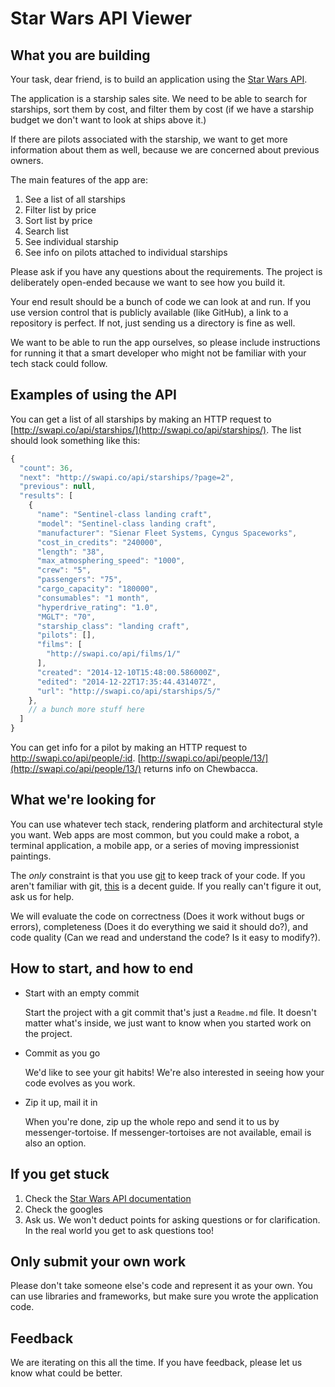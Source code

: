 # Star Wars API Viewer


## What you are building
Your task, dear friend, is to build an application using the [Star Wars
API](http://swapi.co/).

The application is a starship sales site. We need to be able to search for
starships, sort them by cost, and filter them by cost (if we have a starship
budget we don't want to look at ships above it.)

If there are pilots associated with the starship, we want to get more
information about them as well, because we are concerned about previous owners.

The main features of the app are:

1. See a list of all starships
2. Filter list by price
3. Sort list by price
4. Search list
5. See individual starship
6. See info on pilots attached to individual starships

Please ask if you have any questions about the requirements. The project is
deliberately open-ended because we want to see how you build it.

Your end result should be a bunch of code we can look at and run. If you use
version control that is publicly available (like GitHub), a link to a
repository is perfect. If not, just sending us a directory is fine as well.

We want to be able to run the app ourselves, so please include instructions
for running it that a smart developer who might not be familiar with your tech
stack could follow.

## Examples of using the API

You can get a list of all starships by making an HTTP request to
[http://swapi.co/api/starships/](http://swapi.co/api/starships/). The list
should look something like this:

```JavaScript
{
  "count": 36,
  "next": "http://swapi.co/api/starships/?page=2",
  "previous": null,
  "results": [
    {
      "name": "Sentinel-class landing craft",
      "model": "Sentinel-class landing craft",
      "manufacturer": "Sienar Fleet Systems, Cyngus Spaceworks",
      "cost_in_credits": "240000",
      "length": "38",
      "max_atmosphering_speed": "1000",
      "crew": "5",
      "passengers": "75",
      "cargo_capacity": "180000",
      "consumables": "1 month",
      "hyperdrive_rating": "1.0",
      "MGLT": "70",
      "starship_class": "landing craft",
      "pilots": [],
      "films": [
        "http://swapi.co/api/films/1/"
      ],
      "created": "2014-12-10T15:48:00.586000Z",
      "edited": "2014-12-22T17:35:44.431407Z",
      "url": "http://swapi.co/api/starships/5/"
    },
    // a bunch more stuff here
  ]
}
```

You can get info for a pilot by making an HTTP request to
http://swapi.co/api/people/:id.
[http://swapi.co/api/people/13/](http://swapi.co/api/people/13/) returns info
on Chewbacca.


## What we're looking for

You can use whatever tech stack, rendering platform and architectural style you
want. Web apps are most common, but you could make a robot, a terminal
application, a mobile app, or a series of moving impressionist paintings.

The *only* constraint is that you use [git](http://git-scm.com/) to keep track
of your code. If you aren't familiar with git,
[this](http://www.sitepoint.com/git-for-beginners/) is a decent guide. If you
really can't figure it out, ask us for help.

We will evaluate the code on correctness (Does it work without bugs or errors),
completeness (Does it do everything we said it should do?), and code quality
(Can we read and understand the code? Is it easy to modify?).

## How to start, and how to end

* Start with an empty commit

  Start the project with a git commit that's just a `Readme.md` file. It
  doesn't matter what's inside, we just want to know when you started work on
  the project.

* Commit as you go

  We'd like to see your git habits! We're also interested in seeing how your
  code evolves as you work.

* Zip it up, mail it in

  When you're done, zip up the whole repo and send it to us by
  messenger-tortoise. If messenger-tortoises are not available, email is also
  an option.

## If you get stuck

1. Check the [Star Wars API documentation](http://swapi.co/documentation)
2. Check the googles
3. Ask us. We won't deduct points for asking questions or for clarification. In
   the real world you get to ask questions too!


## Only submit your own work

Please don't take someone else's code and represent it as your own. You can use
libraries and frameworks, but make sure you wrote the application code.


## Feedback

We are iterating on this all the time. If you have feedback, please let us
know what could be better.
